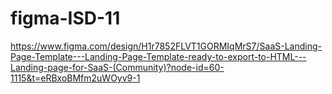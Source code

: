 # figma-ISD-11
https://www.figma.com/design/H1r7852FLVT1GORMIqMrS7/SaaS-Landing-Page-Template---Landing-Page-Template-ready-to-export-to-HTML---Landing-page-for-SaaS-(Community)?node-id=60-1115&t=eRBxoBMfm2uWOyv9-1
